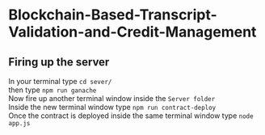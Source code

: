 # Blockchain-Based-Transcript-Validation-and-Credit-Management

## Firing up the server 
In your terminal type ``cd sever/`` <br>
then type ``npm run ganache``<br>
Now fire up another terminal window inside the `Server folder`<br>
Inside the new terminal window type ``npm run contract-deploy``<br>
Once the contract is deployed inside the same terminal window type ``node app.js``<br>
